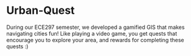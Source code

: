 # Urban-Quest

During our ECE297 semester, we developed a gamified GIS that makes navigating cities fun! Like playing a video game, you get quests that encourage you to explore your area, and rewards for completing these quests :)
